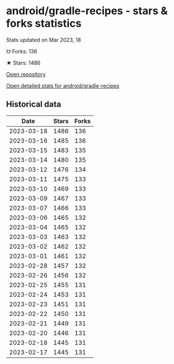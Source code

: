 # android/gradle-recipes - stars & forks statistics

Stats updated on Mar 2023, 18

☋ Forks: 136

★ Stars: 1486

[Open repository](https://github.com/android/gradle-recipes)

[Open detailed stats for android/gradle-recipes](https://reviewgithub.com/rep/android/gradle-recipes)

## Historical data
| Date | Stars | Forks |
|------|-------|-------|
| 2023-03-18 | 1486 | 136 | 
| 2023-03-16 | 1485 | 136 | 
| 2023-03-15 | 1483 | 135 | 
| 2023-03-14 | 1480 | 135 | 
| 2023-03-12 | 1476 | 134 | 
| 2023-03-11 | 1475 | 133 | 
| 2023-03-10 | 1469 | 133 | 
| 2023-03-09 | 1467 | 133 | 
| 2023-03-07 | 1466 | 133 | 
| 2023-03-06 | 1465 | 132 | 
| 2023-03-04 | 1465 | 132 | 
| 2023-03-03 | 1463 | 132 | 
| 2023-03-02 | 1462 | 132 | 
| 2023-03-01 | 1461 | 132 | 
| 2023-02-28 | 1457 | 132 | 
| 2023-02-26 | 1456 | 132 | 
| 2023-02-25 | 1455 | 131 | 
| 2023-02-24 | 1453 | 131 | 
| 2023-02-23 | 1451 | 131 | 
| 2023-02-22 | 1450 | 131 | 
| 2023-02-21 | 1449 | 131 | 
| 2023-02-20 | 1446 | 131 | 
| 2023-02-18 | 1445 | 131 | 
| 2023-02-17 | 1445 | 131 | 

